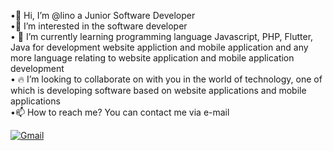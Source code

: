 •👋 Hi, I’m @lino a Junior Software Developer <br>
•👀 I’m interested in the software developer <br>
• 🚀 I’m currently learning programming language Javascript, PHP, Flutter, Java for development website appliction and mobile application and any more language relating to website application and mobile application development <br>
• 🔥 I’m looking to collaborate on with you in the world of technology, one of which is developing software based on website applications and mobile applications <br>
•📫 How to reach me? You can contact me via e-mail 
<div align="left">
  <a href="mailto:Dedeichsan.r15@gmail.com">
    <img src="https://img.shields.io/badge/Gmail-D14836?style=for-the-badge&logo=gmail&logoColor=white" alt="Gmail"/>
  </a> 
